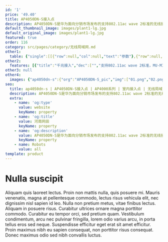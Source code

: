 ```yaml
---
id: '1'
price: '49.40'
title: AP4050DN-S接入点
description: AP4050DN-S是华为面向分销市场发布的支持802.11ac wave 2标准的无线接入点产品，支持2×2MIMO和2条空间流，同时支持11n和11ac协议，可使无线网络带宽突破千兆，极大地增强用户对无线网络的使用体验，适合部署在中小型企业、机场车站、体育场馆、咖啡厅、休闲中心等场景。
default_thumbnail_image: images/plant1-lg.jpg
default_original_image: images/plant1-lg.jpg
featured: true
order: 116
category: src/pages/category/无线局域网.md
other1: 
  table: {"single":[[{"row":null,"col":null,"text":"参数"},{"row":null,"col":null,"text":"AP4050DN-S"}],[{"row":null,"col":null,"text":"尺寸（长×宽×高）"},{"row":null,"col":null,"text":"170mm×170mm×35mm"}],[{"row":null,"col":null,"text":"电源输入"},{"row":null,"col":null,"text":"DC：12V±10%\nPoE供电：满足802.3af/at以太网供电标准"}],[{"row":null,"col":null,"text":"最大功耗"},{"row":null,"col":null,"text":"12.1W\n\n说明：\n实际最大功耗遵照不同国家和地区法规而有所不同。"}],[{"row":null,"col":null,"text":"工作温度"},{"row":null,"col":null,"text":"-10℃～+50℃"}],[{"row":null,"col":null,"text":"天线类型"},{"row":null,"col":null,"text":"内置双频全向天线"}],[{"row":null,"col":null,"text":"可同时在线的用户数量"},{"row":null,"col":null,"text":"≤512"}],[{"row":null,"col":null,"text":"最大发射功率"},{"row":null,"col":null,"text":"2.4G：23dBm（组合功率）\n5G：23dBm（组合功率）\n\n说明：\n实际发射功率遵照不同国家和地区法规而有所不同。\n发射功率支持1dB步长调整，可调范围支持从最大发射功率向下调整至-3dBm。"}],[{"row":null,"col":null,"text":"MIMO:空间流"},{"row":null,"col":null,"text":"2×2:2"}],[{"row":null,"col":null,"text":"无线协议"},{"row":null,"col":null,"text":"802.11a/b/g/n/ac/ac wave2"}],[{"row":null,"col":null,"text":"最高速率"},{"row":null,"col":null,"text":"1.267Gbps"}]]}
other2:
  features: [{"title":"千兆接入","dec":["","支持802.11ac wave 2标准，MU-MIMO，2.4GHz和5GHz双射频同时提供业务，整机速率1.267Gbps",""]},{"title":"应用识别","dec":["","语音视频流自动识别加速",""]},{"title":"平滑演进","dec":["","本地和云管理模式灵活切换，平滑演进保护投资",""]}]
other3: null
other4:
  images: {"ap4050dn-s":{"org":"AP4050DN-S_pic","img":["01.png","02.png","03.png","04.png","05.png","06.png","07.png"]}}
seo:
  title: ap4050dn-s | AP4050DN-S接入点 | AP4000系列 | 室内接入点 | 无线局域网 | 企业网络
  description: AP4050DN-S是华为面向分销市场发布的支持802.11ac wave 2标准的无线接入点产品，支持2×2MIMO和2条空间流，同时支持11n和11ac协议，可使无线网络带宽突破千兆，极大地增强用户对无线网络的使用体验，适合部署在中小型企业、机场车站、体育场馆、咖啡厅、休闲中心等场景。
  extra:
    - name: 'og:type'
      value: website
      keyName: property
    - name: 'og:title'
      value: 河南网田
      keyName: property
    - name: 'og:description'
      value: AP4050DN-S是华为面向分销市场发布的支持802.11ac wave 2标准的无线接入点产品，支持2×2MIMO和2条空间流，同时支持11n和11ac协议，可使无线网络带宽突破千兆，极大地增强用户对无线网络的使用体验，适合部署在中小型企业、机场车站、体育场馆、咖啡厅、休闲中心等场景。
      keyName: property
    - name: Robots
      value: all
template: product
---
```


# Nulla suscipit

Aliquam quis laoreet lectus. Proin non mattis nulla, quis posuere mi. Mauris venenatis, magna at pellentesque commodo, lectus risus vehicula elit, nec dignissim nisl sapien id leo. Nulla non pretium metus, vitae finibus lectus. Aliquam in posuere risus. Curabitur ultrices ornare magna porttitor commodo. Curabitur eu tempor orci, sed pretium quam. Vestibulum condimentum, arcu nec pulvinar fringilla, lorem odio varius arcu, in porta tellus eros sed neque. Suspendisse efficitur eget erat sit amet efficitur. Proin maximus nibh eu sapien consequat, non porttitor risus consequat. Donec maximus odio sed nibh convallis luctus.